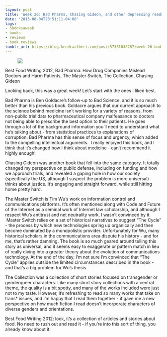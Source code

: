 ```yaml
---
layout: post
title: 'Week 26: Bad Pharma, Chasing Gideon, and other depressing reads...'
date: '2013-08-04T20:51:11-04:00'
tags:
- 5booksaweek
- books
- reviews
- book reviews
tumblr_url: https://blog.kendraalbert.com/post/57381038257/week-26-bad-pharma-chasing-gideon-and-other
---
```

<figure class="tmblr-full" data-orig-height="148" data-orig-width="500"><img src="https://66.media.tumblr.com/b399a40351c0920c4202c8e3ec188f8e/3b3af0471a90baa8-f9/s540x810/fd518149cf8bc40cc66ea163fbffac5850393df4.png" data-orig-height="148" data-orig-width="500"></figure>

Best Food Writing 2012, Bad Pharma: How Drug Companies Mislead Doctors and Harm Patients, The Master Switch, The Collection, Chasing Gideon

Looking back, this was a great week! Let’s start with the ones I liked best.<!-- more -->

Bad Pharma is Ben Goldacre’s follow-up to Bad Science, and it is so much better than his previous book. Goldacre argues that our current approach to the science behind medicine isn’t working for a variety of reasons, from non-public trial data to pharmaceutical company malfeasance to doctors not being able to prescribe the best option to their patients. He goes through a lot of the background information you’ll need to understand what he’s talking about - from statistical practices to explanations of corruption.&nbsp;Bad Pharma has this sense of focus and urgency, which added to the compelling intellectual arguments.&nbsp;&nbsp;I really enjoyed this book, and I think that it’s changed how I think about medicine - can’t recommend it highly enough!

Chasing Gideon was another book that fell into the same category. It totally changed my perspective on public defense, including on funding and how we approach trials, and revealed a gaping hole in how our society (specifically the US, although I suspect the problem is more universal) thinks about justice. It’s engaging and straight forward, while still hitting home pretty hard.&nbsp;

The Master Switch is Tim Wu’s work on information control and communications platforms. It’s often mentioned along with Code and Future of the Internet as a seminal work of Internet law scholarship, and although I respect Wu’s antitrust and net neutrality work, I wasn’t convinced by it. &nbsp;Master Switch relies on a set of historical narratives to suggest “The Cycle” - the process by which new technologies spring up organically and then become dominated by a monopolistic provider. Unfortunately for Wu, many historical scholars in the communications area dispute his history - and for me, that’s rather damning. The book is so much geared around telling this story as universal, and it seems easy to exaggerate or pattern match in lieu of really diving into a greater theory about the evolution of communications technology. At the end of the day, I’m not sure I’m convinced that “The Cycle” applies outside the limited circumstances described in the book - and that’s a big problem for Wu’s thesis.

The Collection was a collection of short stories focused on transgender or genderqueer characters. Like many short story collections with a central theme, the quality is a bit spotty, and many of the works included were just not to my taste. However, it’s refreshing to read so many works that take on trans\* issues, and I’m happy that I read them together - it gave me a new perspective on how much fiction I read doesn’t incorporate characters of diverse genders and orientations.

Best Food Writing 2012: look, it’s a collection of articles and stories about food. No need to rush out and read it - if you’re into this sort of thing, you already know about it.

